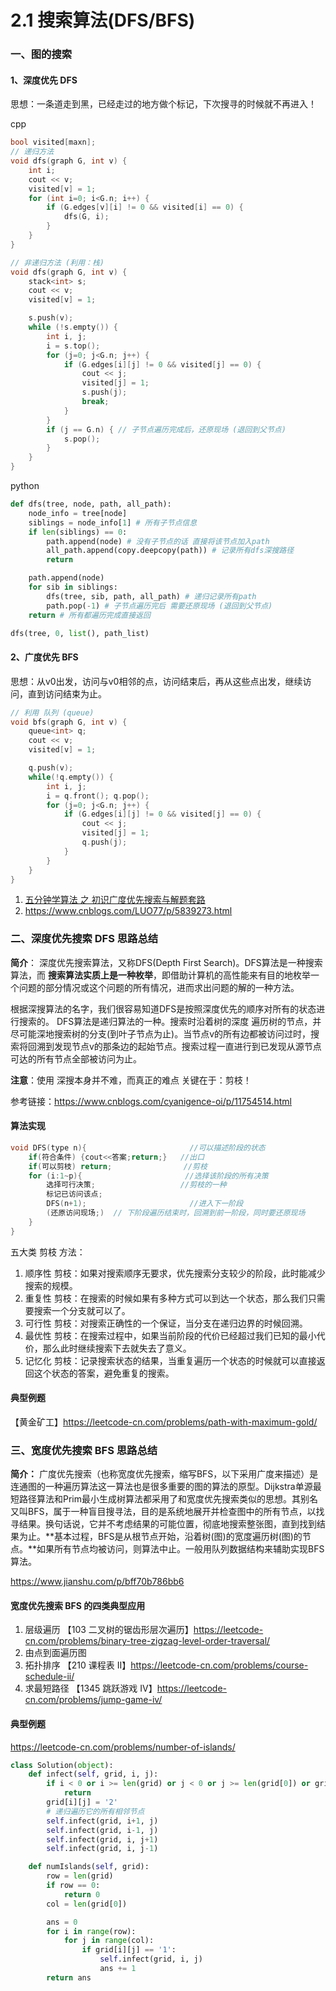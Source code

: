# 2.1 搜索算法(DFS/BFS)

### 一、图的搜索
#### 1、深度优先 DFS
思想：一条道走到黑，已经走过的地方做个标记，下次搜寻的时候就不再进入！

cpp
```cpp
bool visited[maxn];
// 递归方法
void dfs(graph G, int v) {
	int i;
	cout << v;
	visited[v] = 1;
	for (int i=0; i<G.n; i++) {
		if (G.edges[v][i] != 0 && visited[i] == 0) {
			dfs(G, i);
		}
	}
}

// 非递归方法 (利用：栈)
void dfs(graph G, int v) {
	stack<int> s;
	cout << v;
	visited[v] = 1;

	s.push(v);
	while (!s.empty()) {
		int i, j;
		i = s.top();
		for (j=0; j<G.n; j++) {
			if (G.edges[i][j] != 0 && visited[j] == 0) {
				cout << j;
				visited[j] = 1;
				s.push(j);
				break;
			}
		}
		if (j == G.n) { // 子节点遍历完成后，还原现场 (退回到父节点)
			s.pop();
		}
	}
}
```

python
```python
def dfs(tree, node, path, all_path):
	node_info = tree[node]
	siblings = node_info[1] # 所有子节点信息
	if len(siblings) == 0:
		path.append(node) # 没有子节点的话 直接将该节点加入path
		all_path.append(copy.deepcopy(path)) # 记录所有dfs深搜路径
		return

	path.append(node)
	for sib in siblings:
		dfs(tree, sib, path, all_path) # 递归记录所有path
		path.pop(-1) # 子节点遍历完后 需要还原现场 (退回到父节点)
	return # 所有都遍历完成直接返回

dfs(tree, 0, list(), path_list)
```

#### 2、广度优先 BFS
思想：从v0出发，访问与v0相邻的点，访问结束后，再从这些点出发，继续访问，直到访问结束为止。

```cpp
// 利用 队列 (queue)
void bfs(graph G, int v) {
	queue<int> q;
	cout << v;
	visited[v] = 1;

	q.push(v);
	while(!q.empty()) {
		int i, j;
		i = q.front(); q.pop();
		for (j=0; j<G.n; j++) {
			if (G.edges[i][j] != 0 && visited[j] == 0) {
				cout << j;
				visited[j] = 1;
				q.push(j);
			}
		}
	}
}
```

1. [五分钟学算法 之 初识广度优先搜索与解题套路](https://mp.weixin.qq.com/s?__biz=MzUyNjQxNjYyMg==&mid=2247486604&idx=2&sn=631166bb9d6c55ec291a4711e5c39660&chksm=fa0e630dcd79ea1b6bc2487986544ff732f52c6086b25400f107975208485cd9d752a6f1a828&scene=21#wechat_redirect)
2. https://www.cnblogs.com/LUO77/p/5839273.html


### 二、深度优先搜索 DFS 思路总结

**简介**：
深度优先搜索算法，又称DFS(Depth First Search)。DFS算法是一种搜索算法，而 **搜索算法实质上是一种枚举**，即借助计算机的高性能来有目的地枚举一个问题的部分情况或这个问题的所有情况，进而求出问题的解的一种方法。

根据深搜算法的名字，我们很容易知道DFS是按照深度优先的顺序对所有的状态进行搜索的。
DFS算法是递归算法的一种。搜索时沿着树的深度 遍历树的节点，并尽可能深地搜索树的分支(到叶子节点为止)。当节点v的所有边都被访问过时，搜索将回溯到发现节点v的那条边的起始节点。搜索过程一直进行到已发现从源节点可达的所有节点全部被访问为止。

**注意**：使用 深搜本身并不难，而真正的难点 关键在于：剪枝！

参考链接：https://www.cnblogs.com/cyanigence-oi/p/11754514.html

#### 算法实现

```cpp
void DFS(type n){                       //可以描述阶段的状态
    if(符合条件) {cout<<答案;return;}   //出口
    if(可以剪枝) return;                //剪枝
    for (i:1~p){                       //选择该阶段的所有决策
        选择可行决策;                   //剪枝的一种
        标记已访问该点;
        DFS(n+1);                       //进入下一阶段
        (还原访问现场;)  // 下阶段遍历结束时，回溯到前一阶段，同时要还原现场
    }
}
```

五大类 剪枝 方法：

1. 顺序性 剪枝：如果对搜索顺序无要求，优先搜索分支较少的阶段，此时能减少搜索的规模。
2. 重复性 剪枝：在搜索的时候如果有多种方式可以到达一个状态，那么我们只需要搜索一个分支就可以了。
3. 可行性 剪枝：对搜索正确性的一个保证，当分支在递归边界的时候回溯。
4. 最优性 剪枝：在搜索过程中，如果当前阶段的代价已经超过我们已知的最小代价，那么此时继续搜索下去就失去了意义。
5. 记忆化 剪枝：记录搜索状态的结果，当重复遍历一个状态的时候就可以直接返回这个状态的答案，避免重复的搜索。

#### 典型例题
【黄金矿工】https://leetcode-cn.com/problems/path-with-maximum-gold/

### 三、宽度优先搜索 BFS 思路总结

**简介：**
 广度优先搜索（也称宽度优先搜索，缩写BFS，以下采用广度来描述）是连通图的一种遍历算法这一算法也是很多重要的图的算法的原型。Dijkstra单源最短路径算法和Prim最小生成树算法都采用了和宽度优先搜索类似的思想。其别名又叫BFS，属于一种盲目搜寻法，目的是系统地展开并检查图中的所有节点，以找寻结果。换句话说，它并不考虑结果的可能位置，彻底地搜索整张图，直到找到结果为止。**基本过程，BFS是从根节点开始，沿着树(图)的宽度遍历树(图)的节点。**如果所有节点均被访问，则算法中止。一般用队列数据结构来辅助实现BFS算法。

https://www.jianshu.com/p/bff70b786bb6


#### 宽度优先搜索 BFS 的四类典型应用

1. 层级遍历 【103 二叉树的锯齿形层次遍历】https://leetcode-cn.com/problems/binary-tree-zigzag-level-order-traversal/
2. 由点到面遍历图
3. 拓扑排序 【210 课程表 II】https://leetcode-cn.com/problems/course-schedule-ii/
4. 求最短路径 【1345 跳跃游戏 IV】https://leetcode-cn.com/problems/jump-game-iv/


#### 典型例题

https://leetcode-cn.com/problems/number-of-islands/

```python
class Solution(object):
    def infect(self, grid, i, j):
        if i < 0 or i >= len(grid) or j < 0 or j >= len(grid[0]) or grid[i][j] != '1':
            return
        grid[i][j] = '2'
        # 递归遍历它的所有相邻节点
        self.infect(grid, i+1, j)
        self.infect(grid, i-1, j)
        self.infect(grid, i, j+1)
        self.infect(grid, i, j-1)

    def numIslands(self, grid):
        row = len(grid)
        if row == 0:
            return 0
        col = len(grid[0])

        ans = 0
        for i in range(row):
            for j in range(col):
                if grid[i][j] == '1':
                    self.infect(grid, i, j)
                    ans += 1
        return ans
```